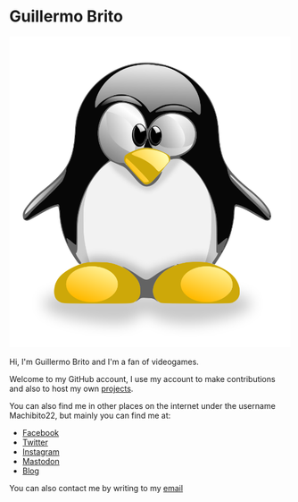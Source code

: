 # Guillermo Brito

![Tux Crystal 2](https://raw.githubusercontent.com/Machibito22/Machibito22/main/images/Tux-Crystal-2.svg)

Hi, I'm Guillermo Brito and I'm a fan of videogames.

Welcome to my GitHub account, I use my account to make contributions and also to host my own [projects](https://github.com/Machibito22?tab=repositories).

You can also find me in other places on the internet under the username Machibito22, but mainly you can find me at:

* [Facebook](https://www.facebook.com/Machibito22)
* [Twitter](https://twiiter.com/Machibito22)
* [Instagram](https://instagram.com/machibito22)
* [Mastodon](https://fosstodon.org/@Machibito22)
* [Blog](https://machibito22.github.io/)

You can also contact me by writing to my [email](mailto:machibito22@gmail.com)
